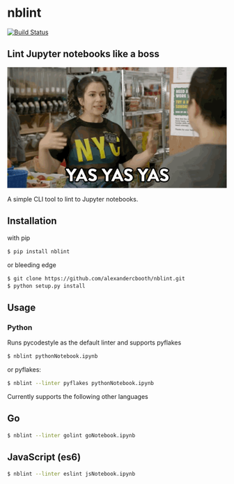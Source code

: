 # nblint
[![Build Status](https://travis-ci.com/alexandercbooth/nblint.svg?token=UDZsiVdppziAsV1HLtLw&branch=master)](https://travis-ci.com/alexandercbooth/nblint)

Lint Jupyter notebooks like a boss
---
![](boss.gif)


A simple CLI tool to lint to Jupyter notebooks.
## Installation
with pip
```bash
$ pip install nblint
```

or bleeding edge
```bash
$ git clone https://github.com/alexandercbooth/nblint.git
$ python setup.py install
```


## Usage
### Python
Runs pycodestyle as the default linter and supports pyflakes
```bash
$ nblint pythonNotebook.ipynb
```
or pyflakes:
```bash
$ nblint --linter pyflakes pythonNotebook.ipynb
```
Currently supports the following other languages
## Go
```bash
$ nblint --linter golint goNotebook.ipynb
```
## JavaScript (es6)
```bash
$ nblint --linter eslint jsNotebook.ipynb
```
